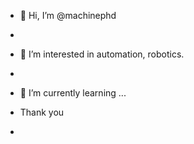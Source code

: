 - 👋 Hi, I’m @machinephd
- 
- 👀 I’m interested in automation, robotics.
- 
- 🌱 I’m currently learning ...

- Thank you
- 

<!---
machinephd/machinephd is a ✨ special ✨ repository because its `README.md` (this file) appears on your GitHub profile.
You can click the Preview link to take a look at your changes.
--->
